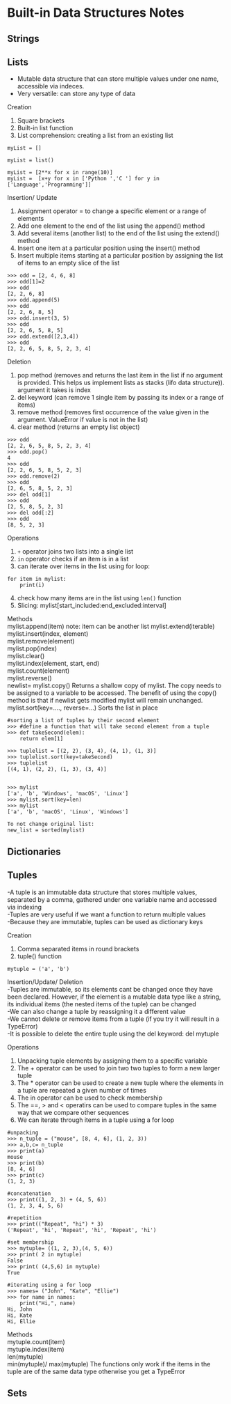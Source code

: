 # Built-in Data Structures Notes

## Strings




## Lists
- Mutable data structure that can store multiple values under one name, accessible via indeces.  
- Very versatile: can store any type of data  

Creation  
1. Square brackets  
2. Built-in list function
3. List comprehension: creating a list from an existing list 
```
myList = []

myList = list() 

myList = [2**x for x in range(10)]   
myList =  [x+y for x in ['Python ','C '] for y in ['Language','Programming']]   
```
Insertion/ Update  
1. Assignment operator = to change a specific element or a range of elements  
2. Add one element to the end of the list using the append() method
3. Add several items (another list) to the end of the list using the extend() method  
4. Insert one item at a particular position using the insert() method   
5. Insert multiple items starting at a particular position by assigning the list of items to an empty slice of the list
```
>>> odd = [2, 4, 6, 8]
>>> odd[1]=2
>>> odd
[2, 2, 6, 8]
>>> odd.append(5)
>>> odd
[2, 2, 6, 8, 5]
>>> odd.insert(3, 5)
>>> odd
[2, 2, 6, 5, 8, 5]
>>> odd.extend([2,3,4])
>>> odd
[2, 2, 6, 5, 8, 5, 2, 3, 4]
```
Deletion
1. pop method (removes and returns the last item in the list if no argument is provided. This helps us implement lists as stacks (lifo data structure)). argument it takes is index 
2. del keyword (can remove 1 single item by passing its index or a range of items)
3. remove method (removes first occurrence of the value given in the argument. ValueError if value is not in the list)
4. clear method (returns an empty list object)
```
>>> odd
[2, 2, 6, 5, 8, 5, 2, 3, 4]
>>> odd.pop()
4
>>> odd
[2, 2, 6, 5, 8, 5, 2, 3]
>>> odd.remove(2)
>>> odd
[2, 6, 5, 8, 5, 2, 3]
>>> del odd[1]
>>> odd
[2, 5, 8, 5, 2, 3]
>>> del odd[:2]
>>> odd
[8, 5, 2, 3]
```

Operations  
1. `+` operator joins two lists into a single list  
2. `in` operator checks if an item is in a list  
3. can iterate over items in the list using for loop:
```
for item in mylist:
    print(i)
```
4. check how many items are in the list using `len()` function
5. Slicing: mylist[start_included:end_excluded:interval]

Methods  
mylist.append(item)  note: item can be another list
mylist.extend(iterable)  
mylist.insert(index, element)  
mylist.remove(element)  
mylist.pop(index)  
mylist.clear()  
mylist.index(element, start, end)  
mylist.count(element)  
mylist.reverse()  
newlist= mylist.copy()  Returns a shallow copy of mylist. The copy needs to be assigned to a variable to be accessed. The benefit of using the copy() method is that if newlist gets modified mylist will remain unchanged.  
mylist.sort(key=...., reverse=...)  Sorts the list in place  

```
#sorting a list of tuples by their second element
>>> #define a function that will take second element from a tuple
>>> def takeSecond(elem):
	return elem[1]

>>> tuplelist = [(2, 2), (3, 4), (4, 1), (1, 3)]
>>> tuplelist.sort(key=takeSecond)
>>> tuplelist
[(4, 1), (2, 2), (1, 3), (3, 4)]


>>> mylist
['a', 'b', 'Windows', 'macOS', 'Linux']
>>> mylist.sort(key=len)
>>> mylist
['a', 'b', 'macOS', 'Linux', 'Windows']

To not change original list:
new_list = sorted(mylist)

```









## Dictionaries





## Tuples
-A tuple is an immutable data structure that stores multiple values, separated by a comma, gathered under one variable name and accessed via indexing  
-Tuples are very useful if we want a function to return multiple values  
-Because they are immutable, tuples can be used as dictionary keys  

Creation  
1. Comma separated items in round brackets
2. tuple() function
```
mytuple = ('a', 'b')
```

Insertion/Update/ Deletion  
-Tuples are immutable, so its elements cant be changed once they have been declared. However, if the element is a mutable data type like a string, its individual items (the nested items of the tuple) can be changed  
-We can also change a tuple by reassigning it a different value  
-We cannot delete or remove items from a tuple (if you try it will result in a TypeError)  
-It is possible to delete the entire tuple using the del keyword: del mytuple  

Operations    
1. Unpacking tuple elements by assigning them to a specific variable
2. The + operator can be used to join two two tuples to form a new larger tuple
3. The * operator can be used to create a new tuple where the elements in a tuple are repeated a given number of times
4. The in operator can be used to check membership
5. The ==, > and < operatirs can be used to compare tuples in the same way that we compare other sequences
6. We can iterate through items in a tuple using a for loop
```
#unpacking
>>> n_tuple = ("mouse", [8, 4, 6], (1, 2, 3))
>>> a,b,c= n_tuple
>>> print(a)
mouse
>>> print(b)
[8, 4, 6]
>>> print(c)
(1, 2, 3)

#concatenation
>>> print((1, 2, 3) + (4, 5, 6))
(1, 2, 3, 4, 5, 6)

#repetition
>>> print(("Repeat", "hi") * 3)
('Repeat', 'hi', 'Repeat', 'hi', 'Repeat', 'hi')

#set membership
>>> mytuple= ((1, 2, 3),(4, 5, 6))
>>> print( 2 in mytuple)
False
>>> print( (4,5,6) in mytuple)
True

#iterating using a for loop
>>> names= ("John", "Kate", "Ellie")
>>> for name in names:
	print("Hi,", name)
Hi, John
Hi, Kate
Hi, Ellie
```



Methods  
mytuple.count(item)  
mytuple.index(item)  
len(mytuple)  
min(mytuple)/ max(mytuple)  The functions only work if the items in the tuple are of the same data type otherwise you get a TypeError  





## Sets

